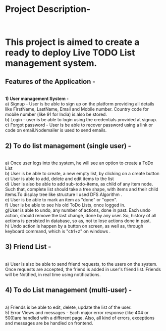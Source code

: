  
<h1><b>Project Description-</b><h1></br>
This project is aimed to create a ready to deploy Live TODO List management system.</br>
<h2><b>Features of the Application -</b></h2></br>
<b>1) User management System -</b></br>
a) Signup - User is be able to sign up on the platform providing all
details like FirstName, LastName, Email and Mobile number. Country
code for mobile number (like 91 for India) is also be stored.  </br>
b) Login - user is be able to login using the credentials provided at
signup.</br>
c) Forgot password - User is be able to recover password using a link or
code on email.Nodemailer is used to send emails.  
<h2><b>2) To do list management (single user) -</b></h2></br>
a) Once user logs into the system, he will see an option to create a ToDo
List</br>
b) User is be able to create, a new empty list, by clicking on a create
button</br>
c) User is  able to add, delete and edit items to the list</br>
d) User is also be able to add sub-todo-items, as child of any item node.
Such that, complete list should take a tree shape, with items and their
child items.To display tree like structure I used DFS Algorithm .</br>
e) User is be able to mark an item as "done" or "open".</br>
f) User is be able to see his old ToDo Lists, once logged in.</br>
g)User is able to undo, any number of actions, done in past.
Each undo action, should remove the last change, done by any user. So,
history of all actions is persisted in database, so as, not to
lose actions done in past.</br>
h) Undo action is happen by a button on screen, as well as, through
keyboard command, which is "ctrl+z" on windows .</br>
<h2><b>3) Friend List -</b></h2></br>
a) User is also be able to send friend requests, to the users on the
system. Once requests are accepted, the friend is  added in user's
friend list. Friends will be Notified, in real time using notifications.</br>
<h2><b>4) To do List management (multi-user) -</b></h2></br>
a) Friends is be able to edit, delete, update the list of the user.</br> 
5) Error Views and messages - Each major error response
(like 404 or 500)are handled with a different page. Also, all kind of errors, exceptions and
messages are  be handled on frontend.  
